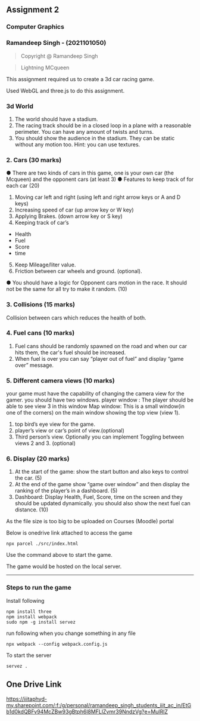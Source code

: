 ## Assignment 2

### Computer Graphics

### Ramandeep Singh -  (2021101050)

> Copyright @ Ramandeep Singh

> Lightning MCqueen

This assignment required us to create a 3d car racing game.

Used WebGL and three.js to do this assignment.

### **3d World**

1.  The world should have a stadium.
2. The racing track should be in a closed loop in a
plane with a reasonable perimeter. You can have
any amount of twists and turns.
3. You should show the audience in the stadium. They can be static without any
motion too.
Hint: you can use textures.

###  **2. Cars (30 marks)**
● There are two kinds of cars in this game, one is your own car (the Mcqueen) and
the opponent cars (at least 3)
● Features to keep track of for each car (20)
1. Moving car left and right (using left and right arrow keys or A and D keys)
2. Increasing speed of car (up arrow key or W key)
3. Applying Brakes. (down arrow key or S
key)
4. Keeping track of car’s
- Health
- Fuel
- Score
- time
5. Keep Mileage/liter value.
6. Friction between car wheels and ground.
(optional).

● You should have a logic for Opponent cars motion in the race. It should not be
the same for all try to make it random. (10)

### **3. Collisions (15 marks)**

Collision between cars which reduces the health of both.

### **4. Fuel cans (10 marks)**
1. Fuel cans should be randomly spawned on the road and
when our car hits them, the car's fuel should be increased.
2. When fuel is over you can say “player out of fuel” and
display “game over” message.

### **5. Different camera views (10 marks)**
your game must have the capability of changing the camera view for the
gamer. you should have two windows.
player window : The player should be able to see view 3 in this window
Map window: This is a small window(in one of the corners) on the main
window showing the top view (view 1).
1. top bird’s eye view for the game.
2. player’s view or car’s point of view.(optional)
3. Third person’s view.
Optionally you can implement Toggling between views 2 and 3. (optional)

### **6. Display (20 marks)**
1. At the start of the game: show the start button and also keys to control
the car. (5)
2. At the end of the game show “game over window” and then display
the ranking of the player’s in a dashboard. (5)
3. Dashboard: Display Health, Fuel, Score, time on the screen and they
should be updated dynamically. you should also show the next fuel
can distance. (10)

As the file size is too big to be uploaded on Courses (Moodle) portal

Below is onedrive link attached to access the game

`npx parcel ./src/index.html`

Use the command above to start the game.

The game would be hosted on the local server.

<hr>

### Steps to run the game

Install following

```
npm install three
npm install webpack
sudo npm -g install servez
```

run following when you change something in any file

```
npx webpack --config webpack.config.js

```
To start the server

```
servez .
```

## One Drive Link

https://iiitaphyd-my.sharepoint.com/:f:/g/personal/ramandeep_singh_students_iiit_ac_in/EtGb1d0kdQBFv94McZBw93gBtph6l8MFLlZvmr39NndzVg?e=MulRlZ




